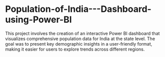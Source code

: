 # Population-of-India---Dashboard-using-Power-BI
This project involves the creation of an interactive Power BI dashboard that visualizes comprehensive population data for India at the state level. The goal was to present key demographic insights in a user-friendly format, making it easier for users to explore trends across different regions.
